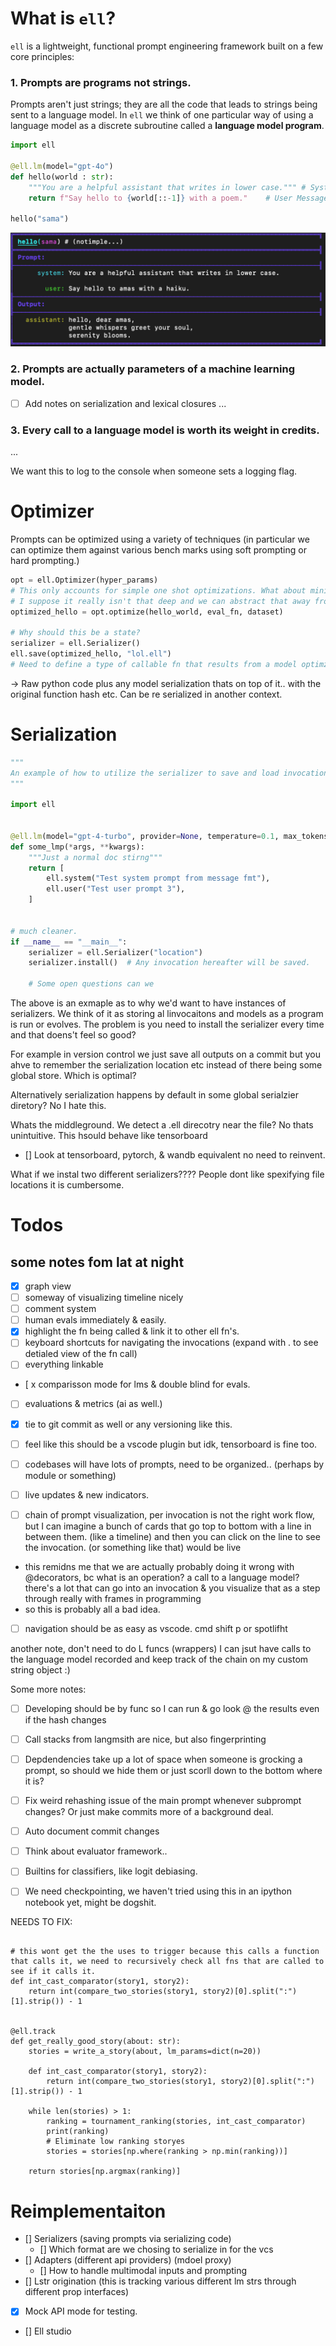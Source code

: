 # What is `ell`?
 
 `ell` is a lightweight, functional prompt engineering framework built on a few core principles:
### 1. Prompts are programs not strings.
Prompts aren't just strings; they are all the code that leads to strings being sent to a language model. In `ell` we think of one particular way of using a language model as a discrete subroutine called a **language model program**. 


```python
import ell

@ell.lm(model="gpt-4o")
def hello(world : str):
    """You are a helpful assistant that writes in lower case.""" # System Message
    return f"Say hello to {world[::-1]} with a poem."    # User Message

hello("sama")
```
![alt text](image.png)

### 2. Prompts are actually parameters of a machine learning model.

- [ ] Add notes on serialization and lexical closures
...

### 3. Every call to a language model is worth its weight in credits.

...


We want this to log to the console when someone sets a logging flag.

# Optimizer
Prompts can be optimized using a variety of techniques (in particular we can optimize them against various bench marks using soft prompting or hard prompting.)
```python
opt = ell.Optimizer(hyper_params)
# This only accounts for simple one shot optimizations. What about minibatches and control about what the optimizer sees?
# I suppose it really isn't that deep and we can abstract that away from the model context.
optimized_hello = opt.optimize(hello_world, eval_fn, dataset)

# Why should this be a state?
serializer = ell.Serializer()
ell.save(optimized_hello, "lol.ell")
# Need to define a type of callable fn that results from a model optimzier so that people can easily implement their own optimizers. This will come later of course.
```
->
Raw python code plus any model serialization thats on top of it.. with the original function hash etc. Can be re serialized in another context.

# Serialization
```python
"""
An example of how to utilize the serializer to save and load invocations from the model.
"""

import ell


@ell.lm(model="gpt-4-turbo", provider=None, temperature=0.1, max_tokens=5)
def some_lmp(*args, **kwargs):
    """Just a normal doc stirng"""
    return [
        ell.system("Test system prompt from message fmt"),
        ell.user("Test user prompt 3"),
    ]


# much cleaner.
if __name__ == "__main__":
    serializer = ell.Serializer("location")
    serializer.install()  # Any invocation hereafter will be saved.

    # Some open questions can we

```

The above is an exmaple as to why we'd want to have instances of serializers. We think of it as storing al linvocaitons and models as a program is run or evolves. The problem is you need to install the serializer every time and that doens't feel so good? 

For example in version control we just save all outputs on a commit but you ahve to remember the serialization location etc instead of there being some global store. Which is optimal?

Alternatively serialization happens by default in some global serialzier diretory? No I hate this.

Whats the middleground. We detect a .ell direcotry near the file? No thats unintuitive. This hsould behave like tensorboard
- [] Look at tensorboard, pytorch, & wandb equivalent no need to reinvent.

 What if we instal two different serializers????
 People dont like spexifying file locations it is cumbersome.


# Todos


## some notes fom lat at night

- [X] graph view
- [ ] someway of visualizing timeline nicely
- [ ] comment system
- [ ] human evals immediately & easily. 
- [X] highlight the fn being called & link it to other ell fn's.
- [ ] keyboard shortcuts for navigating the invocations (expand with . to see detialed view of the fn call)
- [ ] everything linkable
- [ x comparisson mode for lms & double blind for evals.
- [ ] evaluations & metrics (ai as well.)
- [x] tie to git commit as well or any versioning like this.
- [ ] feel like this should be a vscode plugin but idk, tensorboard is fine too.
- [ ] codebases will have lots of prompts, need to be organized.. (perhaps by module or something)
- [ ] live updates & new indicators.

- [ ] chain of prompt visualization, per invocation is not the right work flow, but I can imagine a bunch of cards that go top to bottom with a line in between them. (like a timeline) and then you can click on the line to see the invocation. (or something like that) would be live
 * this remidns me that we are actually probably doing it wrong with @decorators, bc what is an operation? a call to a language model? there's a lot that can go into an invocation & you visualize that as a step through really with frames in programming
 * so this is probably all a bad idea.
 - [ ] navigation should be as easy as vscode. cmd shift p or spotlifht


another note,
don't need to do L funcs (wrappers) I can jsut have calls to the language model recorded and keep track of the chain on my custom string object :)



Some more notes:
- [ ] Developing should be by func so I can run & go look @ the results even if the hash changes
- [ ] Call stacks from langmsith are nice, but also fingerprinting 
- [ ] Depdendencies take up a lot of space when someone is grocking a prompt, so should we hide them or just scorll down to the bottom where it is?
- [ ] Fix weird rehashing issue of the main prompt whenever subprompt changes? Or just make commits more of a background deal.
- [ ] Auto document commit changes
- [ ] Think about evaluator framework..
- [ ] Builtins for classifiers, like logit debiasing.
- [ ] We need checkpointing, we haven't tried using this in an ipython notebook yet, might be dogshit.


NEEDS TO FIX:
```

# this wont get the the uses to trigger because this calls a function that calls it, we need to recursively check all fns that are called to see if it calls it.
def int_cast_comparator(story1, story2):
    return int(compare_two_stories(story1, story2)[0].split(":")[1].strip()) - 1


@ell.track
def get_really_good_story(about: str):
    stories = write_a_story(about, lm_params=dict(n=20))

    def int_cast_comparator(story1, story2):
        return int(compare_two_stories(story1, story2)[0].split(":")[1].strip()) - 1

    while len(stories) > 1:
        ranking = tournament_ranking(stories, int_cast_comparator)
        print(ranking)
        # Eliminate low ranking storyes
        stories = stories[np.where(ranking > np.min(ranking))]

    return stories[np.argmax(ranking)]
```


#  Reimplementaiton
- [] Serializers (saving prompts via serializing code) 
    - [] Which format are we chosing to serialize in for the vcs
- [] Adapters (different api providers) (mdoel proxy)
    - [] How to handle multimodal inputs and prompting 
- [] Lstr origination (this is tracking various different lm strs through different prop interfaces)

- [x] Mock API mode for testing.

- [] Ell studio